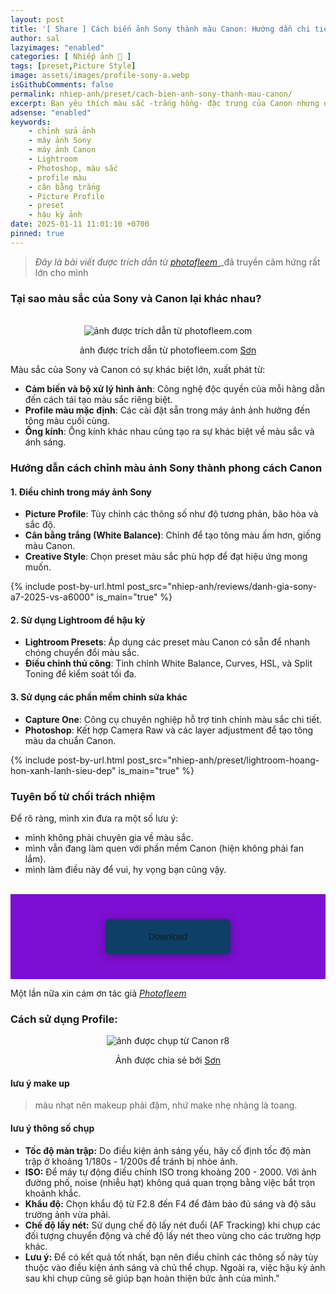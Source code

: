 ```yaml
---
layout: post
title: '[ Share ] Cách biến ảnh Sony thành màu Canon: Hướng dẫn chi tiết cho người mới bắt đầu | Tải miễn phí'
author: sal
lazyimages: "enabled"
categories: [ Nhiếp ảnh 📸 ]
tags: [preset,Picture Style]
image: assets/images/profile-sony-a.webp
isGithubComments: false
permalink: nhiep-anh/preset/cach-bien-anh-sony-thanh-mau-canon/
excerpt: Bạn yêu thích màu sắc -trắng hồng- đặc trưng của Canon nhưng đang sở hữu một chiếc máy ảnh Sony? Đừng lo! Trong bài viết này, chúng tôi sẽ hướng dẫn chi tiết cách chỉnh sửa để các bức ảnh từ máy ảnh Sony của bạn có thể mang phong cách màu sắc sống động như Canon.
adsense: "enabled"
keywords:
    - chỉnh sửa ảnh
    - máy ảnh Sony
    - máy ảnh Canon
    - Lightroom
    - Photoshop, màu sắc
    - profile màu
    - cân bằng trắng
    - Picture Profile
    - preset
    - hậu kỳ ảnh
date: 2025-01-11 11:01:10 +0700
pinned: true
---
```


> _Đây là bài viết được trích dẫn từ_ [_photofleem_ ](https://photofleem.com/2020/lightroom-profile-color-portrait-for-sony/) _đã truyền cảm hứng rất lớn cho mình

 ### Tại sao màu sắc của Sony và Canon lại khác nhau?

<br>
<div class="content" style="text-align:center; ">
<img class="lazyload img-thumb loaded lazyloaded" loading="lazy" src="https://i.imgur.com/kyS92wJ.jpeg" title="source: photofleem.com" alt="ảnh được trích dẫn từ photofleem.com"><br><p>ảnh được trích dẫn từ photofleem.com <a href="https://photofleem.com/2020/lightroom-profile-color-portrait-for-sony">Sơn</a></p></div>

Màu sắc của Sony và Canon có sự khác biệt lớn, xuất phát từ:

*   **Cảm biến và bộ xử lý hình ảnh**: Công nghệ độc quyền của mỗi hãng dẫn đến cách tái tạo màu sắc riêng biệt.
*   **Profile màu mặc định**: Các cài đặt sẵn trong máy ảnh ảnh hưởng đến tông màu cuối cùng.
*   **Ống kính**: Ống kính khác nhau cũng tạo ra sự khác biệt về màu sắc và ánh sáng.

### Hướng dẫn cách chỉnh màu ảnh Sony thành phong cách Canon

#### 1\. Điều chỉnh trong máy ảnh Sony

*   **Picture Profile**: Tùy chỉnh các thông số như độ tương phản, bão hòa và sắc độ.
*   **Cân bằng trắng (White Balance)**: Chỉnh để tạo tông màu ấm hơn, giống màu Canon.
*   **Creative Style**: Chọn preset màu sắc phù hợp để đạt hiệu ứng mong muốn.

{% include post-by-url.html post_src="nhiep-anh/reviews/danh-gia-sony-a7-2025-vs-a6000" is_main="true" %}

#### 2\. Sử dụng Lightroom để hậu kỳ

*   **Lightroom Presets**: Áp dụng các preset màu Canon có sẵn để nhanh chóng chuyển đổi màu sắc.
*   **Điều chỉnh thủ công**: Tinh chỉnh White Balance, Curves, HSL, và Split Toning để kiểm soát tối đa.

#### 3\. Sử dụng các phần mềm chỉnh sửa khác

*   **Capture One**: Công cụ chuyên nghiệp hỗ trợ tinh chỉnh màu sắc chi tiết.
*   **Photoshop**: Kết hợp Camera Raw và các layer adjustment để tạo tông màu da chuẩn Canon.

{% include post-by-url.html post_src="nhiep-anh/preset/lightroom-hoang-hon-xanh-lanh-sieu-dep" is_main="true" %}

### **Tuyên bố từ chối trách nhiệm**

Để rõ ràng, mình xin đưa ra một số lưu ý:

*   mình không phải chuyên gia về màu sắc.
*   mình vẫn đang làm quen với phần mềm Canon (hiện không phải fan lắm).
*   mình làm điều này để vui, hy vọng bạn cũng vậy.

<style>
table{border-collapse:collapse;border-spacing:0;margin:0 auto;width:700px}table td,table th{border:1px solid #ccc;padding:10px}table th{background-color:#f3f3f3}@media only screen and (max-width:700px){table{margin:0 10px;width:auto}}@media only screen and (max-width:480px){table td,table th{display:block;border-bottom:none}table tr:last-child td{border-bottom:1px solid #ccc}}
#resultIm{display:none;}
</style>
<div id="table-download"></div>
<script>
let linkDownload="https://photofleem.com/2020/lightroom-profile-color-portrait-for-sony/";let h2=document.createElement("h2");h2.style.fontStyle="normal",h2.style.marginLeft="0",h2.style.marginRight="0",h2.style.textAlign="start";let strong=document.createElement("strong");strong.textContent="Tải về",h2.appendChild(strong);let p=document.createElement("p");p.style.textAlign="center";let em=document.createElement("em");em.textContent="(Nếu link tải kh\xf4ng hoạt động, c\xe1c bạn vui l\xf2ng comment b\xean dưới để được hỗ trợ sớm nhất)",p.appendChild(em);let table=document.createElement("table"),tr1=document.createElement("tr"),th1=document.createElement("th");th1.textContent="Upload";let td1=document.createElement("td");td1.textContent="AnhHangXom",tr1.appendChild(th1),tr1.appendChild(td1);let tr2=document.createElement("tr"),th2=document.createElement("th");th2.textContent="Link";let td2=document.createElement("td"),pResult=document.createElement("p");pResult.id="result";let aDownload=document.createElement("a");aDownload.href=linkDownload,aDownload.target="_blank",aDownload.classList.add("item-link","item-content","link","external"),aDownload.id="facebook",aDownload.textContent="🚩🚩🚩Tải xuống",aDownload.onclick=function(t){getHrefOnclickAndRedirectWithLink(t)};let imgResultIm=document.createElement("img");imgResultIm.loading="lazy",imgResultIm.id="resultIm",imgResultIm.src="https://i.stack.imgur.com/SBv4T.gif",imgResultIm.alt="Computer man",imgResultIm.width="250",td2.appendChild(pResult),td2.appendChild(aDownload),td2.appendChild(imgResultIm),tr2.appendChild(th2),tr2.appendChild(td2);let tr3=document.createElement("tr"),th3=document.createElement("th");th3.textContent="Pass(Nếu có)";let td3=document.createElement("td");td3.textContent="anhhangxom.xyz",tr3.appendChild(th3),tr3.appendChild(td3),table.appendChild(tr1),table.appendChild(tr2),table.appendChild(tr3);let tableDownloadDiv=document.getElementById("table-download");tableDownloadDiv.appendChild(h2),tableDownloadDiv.appendChild(p),tableDownloadDiv.appendChild(table);
function redirect(){setInterval(myURL,30e3),document.getElementById("result").innerHTML="<b>🕵️ Đang tạo link tải. Bạn đợi tẹo nha ;)"}
function myURL(){document.location.href=linkDownload,toggleImage(),clearInterval(interval)}
function toggleImage() {document.getElementById("resultIm").style.display = "block";
}
</script>
<br>
<div class="my-container"> <div class="button"> <input type="radio" class="radio"> <a class="download">Download</a> <a class="open" href="https://photofleem.com/2020/lightroom-profile-color-portrait-for-sony/">Open File</a> </div></div><style>.my-container { font-family: 'Poppins', sans-serif; display: flex; flex-wrap: wrap; align-items: center; margin: 0; padding: 0; background: #7c0fd1; text-align: center;
}
.my-container .button { position: relative; width: 200px; height: auto; margin: 40px auto; display: flex; flex-wrap: wrap; align-items: center; justify-content: center; color: #fff;
}
.my-container .radio { position: absolute; opacity: 0; width: 100%; height: 100%; z-index: 3; cursor: pointer;
}
.my-container .button a { text-decoration: none; text-align: center; width: 200px; padding: 20px; background: linear-gradient(90deg, #1ee3cf 50%, #0d3f67 50%) no-repeat; background-position: right center; background-size: 2000%; border-radius: 6px; overflow: hidden; box-shadow: 0 2px 14px rgba(0, 0, 0, 0.3); transition: all 0.3s ease;
}
.my-container .button a:hover,
.my-container .radio:hover + a { transform: translateY(-2px); box-shadow: 0 8px 20px rgba(0, 0, 0, 0.3); transition: all 0.3s ease;
}
.my-container .button a:active { box-shadow: none; transform: scale(0.95); transition: all 0.3s ease;
}
.my-container .open { display: none;
}
.my-container .radio:checked ~ a { animation: loading 5s linear forwards 1;
}
.my-container .radio:checked + .download { display: none;
}
.my-container .radio:checked ~ .open { display: block;
}
@keyframes loading { 0% { height: 100%; padding: 20px; background-position: right center; color: transparent; box-shadow: none; pointer-events: none; } 2% { height: 5px; padding: 0 20px; color: transparent; pointer-events: none; } 95% { height: 5px; padding: 0 20px; background-position: left center; color: transparent; pointer-events: none; } 100% { height: 100%; padding: 18px 20px; background-position: left center; color: #FFF; box-shadow: 0 5px 20px rgba(0, 0, 0, 0.3); z-index: 4; pointer-events: auto; }
}
.my-container .copy { position: absolute; bottom: 5vh; left: 50%; transform: translateX(-50%); color: #fff;
}</style>

Một lần nữa xin cám ơn tác giả [_Photofleem_](https://photofleem.com/2020/lightroom-profile-color-portrait-for-sony/)

### Cách sử dụng Profile:

<div class="content" style="text-align:center; ">
<img class="lazyload img-thumb loaded lazyloaded" loading="lazy" src="blob:https://imgur.com/0e69bd59-eb58-4a06-a4ce-4a6d8a30c1f6" title="source: anhhangxomh.xyz" alt="ảnh được chụp từ Canon r8"><br><p>Ảnh được chia sẻ bởi <a href="https://www.facebook.com/nntatlu">Sơn</a></p></div>

#### lưu ý make up

> màu nhạt nên makeup phải đậm, nhứ make nhẹ nhàng là toang.

#### lưu ý thông số chụp

*   **Tốc độ màn trập:** Do điều kiện ánh sáng yếu, hãy cố định tốc độ màn trập ở khoảng 1/180s - 1/200s để tránh bị nhòe ảnh.
*   **ISO:** Để máy tự động điều chỉnh ISO trong khoảng 200 - 2000. Với ảnh đường phố, noise (nhiễu hạt) không quá quan trọng bằng việc bắt trọn khoảnh khắc.
*   **Khẩu độ:** Chọn khẩu độ từ F2.8 đến F4 để đảm bảo đủ sáng và độ sâu trường ảnh vừa phải.
*   **Chế độ lấy nét:** Sử dụng chế độ lấy nét đuổi (AF Tracking) khi chụp các đối tượng chuyển động và chế độ lấy nét theo vùng cho các trường hợp khác.
*   **Lưu ý:** Để có kết quả tốt nhất, bạn nên điều chỉnh các thông số này tùy thuộc vào điều kiện ánh sáng và chủ thể chụp. Ngoài ra, việc hậu kỳ ảnh sau khi chụp cũng sẽ giúp bạn hoàn thiện bức ảnh của mình."

